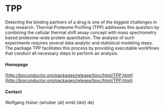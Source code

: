 # TPP
Detecting the binding partners of a drug is one of the biggest challenges in drug research. Thermal Proteome Profiling (TPP) addresses this question by combining the cellular thermal shift assay concept with mass spectrometry based proteome-wide protein quantitation.  The analysis of such  experiments requires several data analytic and statistical modeling steps.   The package TPP facilitates this process by providing executable workflows that conduct all necessary steps to perform an analysis.

#### Homepage
[http://bioconductor.org/packages/release/bioc/html/TPP.html](http://bioconductor.org/packages/release/bioc/html/TPP.html)

#### Contact
Wolfgang Huber (whuber (at) embl (dot) de)


